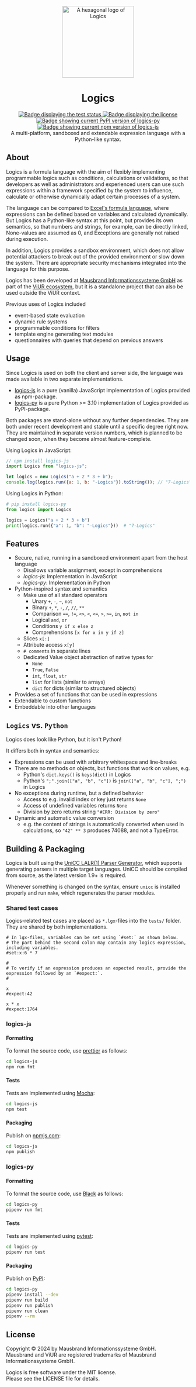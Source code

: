 <div align="center">
    <img src="https://github.com/viur-framework/viur-artwork/raw/main/icons/icon-logics.svg" height="196" alt="A hexagonal logo of Logics" title="Logics logo">
    <h1>Logics</h1>
    <a href="https://github.com/viur-framework/logics/actions/workflows/test.yml">
        <img src="https://github.com/viur-framework/logics/actions/workflows/test.yml/badge.svg" alt="Badge displaying the test status" title="Test badge">
    </a>
    <a href="https://github.com/viur-framework/logics/LICENSE">
        <img src="https://img.shields.io/github/license/viur-framework/logics" alt="Badge displaying the license" title="License badge">
    </a>
    <a href="https://pypi.org/project/logics-py">
        <img alt="Badge showing current PyPI version of logics-py" title="logics-py" src="https://img.shields.io/pypi/v/logics-py?label=logics-py">
    </a>
    <a href="https://www.npmjs.com/package/logics-js">
        <img alt="Badge showing current npm version of logics-js" title="logics-js" src="https://img.shields.io/npm/v/logics-js?label=logics-js">
    </a>
    <br>
    A multi-platform, sandboxed and extendable expression language with a Python-like syntax.
</div>

## About

Logics is a formula language with the aim of flexibly implementing programmable logics such as conditions, calculations or validations, so that developers as well as administrators and experienced users can use such expressions within a framework specified by the system to influence, calculate or otherwise dynamically adapt certain processes of a system.

The language can be compared to [Excel's formula language](https://github.com/microsoft/power-fx), where expressions can be defined based on variables and calculated dynamically. But Logics has a Python-like syntax at this point, but provides its own semantics, so that numbers and strings, for example, can be directly linked, None-values are assumed as 0, and Exceptions are generally not raised during execution.

In addition, Logics provides a sandbox environment, which does not allow potential attackers to break out of the provided environment or slow down the system. There are appropriate security mechanisms integrated into the language for this purpose.

Logics has been developed at [Mausbrand Informationssysteme GmbH](https://www.mausbrand.de/en) as part of the [ViUR ecosystem](https://www.viur.dev/), but it is a standalone project that can also be used outside the ViUR context.

Previous uses of Logics included

- event-based state evaluation
- dynamic rule systems
- programmable conditions for filters
- template engine generating text modules
- questionnaires with queries that depend on previous answers

## Usage

Since Logics is used on both the client and server side, the language was made available in two separate implementations.

- [logics-js](https://www.npmjs.com/package/logics-js) is a pure (vanilla) JavaScript implementation of Logics provided as npm-package.
- [logics-py](https://pypi.org/project/logics-py/) is a pure Python >= 3.10 implementation of Logics provided as PyPI-package.

Both packages are stand-alone without any further dependencies. They are both under recent development and stable until a specific degree right now. They are maintained in separate version numbers, which is planned to be changed soon, when they become almost feature-complete.

Using Logics in JavaScript:

```javascript
// npm install logics-js
import Logics from "logics-js";

let logics = new Logics("a + 2 * 3 + b");
console.log(logics.run({a: 1, b: "-Logics"}).toString()); // "7-Logics"
```

Using Logics in Python:
```python
# pip install logics-py
from logics import Logics

logics = Logics("a + 2 * 3 + b")
print(logics.run({"a": 1, "b": "-Logics"}))  # "7-Logics"
```

## Features

- Secure, native, running in a sandboxed environment apart from the host language
  - Disallows variable assignment, except in comprehensions
  - *logics-js*: Implementation in JavaScript
  - *logics-py*: Implementation in Python
- Python-inspired syntax and semantics
  - Make use of all standard operators
    - Unary `+`, `-`, `~`, `not`
    - Binary `+`, `*`, `-`, `/`, `//`, `**`
    - Comparison `==`, `!=`, `<>`, `<`, `<=`, `>`, `>=`, `in`, `not in`
    - Logical `and`, `or`
    - Conditions `y if x else z`
    - Comprehensions `[x for x in y if z]`
  - Slices `x[:]`
  - Attribute access `x[y]`
  - `# comments` in separate lines
  - Dedicated Value object abstraction of native types for
    - `None`
    - `True`, `False`
    - `int`, `float`, `str`
    - `list` for lists (similar to arrays)
    - `dict` for dicts (similar to structured objects)
- Provides a set of functions that can be used in expressions
- Extendable to custom functions
- Embeddable into other languages

## `Logics` vs. `Python`

Logics does look like Python, but it isn't Python!

It differs both in syntax and semantics:

- Expressions can be used with arbitrary whitespace and line-breaks
- There are no methods on objects, but functions that work on values, e.g.
  - Python's `dict.keys()` is `keys(dict)` in Logics
  - Python's `";".join(["a", "b", "c"])` is `join(["a", "b", "c"], ";")` in Logics
- No exceptions during runtime, but a defined behavior
  - Access to e.g. invalid index or key just returns `None`
  - Access of undefined variables returns `None`
  - Division by zero returns string `"#ERR: Division by zero"`
- Dynamic and automatic value conversion
  - e.g. the content of strings is automatically converted when used in calculations,
    so `"42" ** 3` produces 74088, and not a TypeError.

## Building & Packaging

Logics is built using the [UniCC LALR(1) Parser Generator](https://github.com/phorward/unicc), which supports generating parsers in multiple target languages. UniCC should be compiled from source, as the latest version 1.9+ is required.

Whenever something is changed on the syntax, ensure `unicc` is installed properly and run `make`, which regenerates the parser modules.

### Shared test cases

Logics-related test cases are placed as `*.lgx`-files into the `tests/` folder. They are shared by both implementations.

```logics
# In lgx-files, variables can be set using `#set:` as shown below.
# The part behind the second colon may contain any logics expression, including variables.
#set:x:6 * 7

#
# To verify if an expression produces an expected result, provide the expression followed by an `#expect:`.
#

x
#expect:42

x * x
#expect:1764
```

### logics-js

#### Formatting

To format the source code, use [prettier](https://www.npmjs.com/package/prettier) as follows:

```bash
cd logics-js
npm run fmt
```

#### Tests

Tests are implemented using [Mocha](https://mochajs.org/):

```bash
cd logics-js
npm test
```

#### Packaging

Publish on [npmjs.com](https://www.npmjs.com/):

```bash
cd logics-js
npm publish
```

### logics-py

#### Formatting

To format the source code, use [Black](https://github.com/psf/black) as follows:

```bash
cd logics-py
pipenv run fmt
```

#### Tests

Tests are implemented using [pytest](https://pytest.org):

```bash
cd logics-py
pipenv run test
```

#### Packaging

Publish on [PyPI](https://pypi.org/):

```bash
cd logics-py
pipenv install --dev
pipenv run build
pipenv run publish
pipenv run clean
pipenv --rm
```

## License

Copyright © 2024 by Mausbrand Informationssysteme GmbH.<br>
Mausbrand and ViUR are registered trademarks of Mausbrand Informationssysteme GmbH.

Logics is free software under the MIT license.<br>
Please see the LICENSE file for details.
